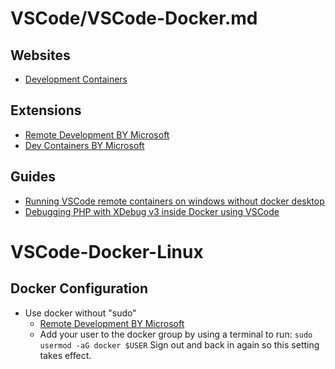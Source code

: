 # VSCode/VSCode-Docker.md

## Websites
* [Development Containers](https://containers.dev/)

## Extensions
* [Remote Development BY Microsoft](https://marketplace.visualstudio.com/items?itemName=ms-vscode-remote.vscode-remote-extensionpack)
* [Dev Containers BY Microsoft](https://marketplace.visualstudio.com/items?itemName=ms-vscode-remote.remote-containers)

## Guides
* [Running VSCode remote containers on windows without docker desktop](https://gist.github.com/tdamsma/06cafea175d6784aea7b3634bb9495c8)
* [Debugging PHP with XDebug v3 inside Docker using VSCode](https://gist.github.com/megahirt/e80086d1d029a7406e9eaec1fb1dcc9e)

# VSCode-Docker-Linux

## Docker Configuration
* Use docker without "sudo"
  * [Remote Development BY Microsoft](https://marketplace.visualstudio.com/items?itemName=ms-vscode-remote.vscode-remote-extensionpack)
  * Add your user to the docker group by using a terminal to run: `sudo usermod -aG docker $USER` Sign out and back in again so this setting takes effect.

